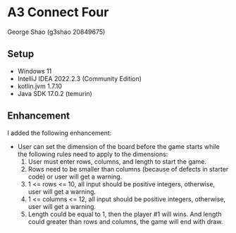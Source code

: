 # A3 Connect Four
George Shao (g3shao 20849675)

## Setup
* Windows 11
* IntelliJ IDEA 2022.2.3 (Community Edition)
* kotlin.jvm 1.7.10
* Java SDK 17.0.2 (temurin)

## Enhancement 
I added the following enhancement:
- User can set the dimension of the board before the game starts while the following rules need to apply to the dimensions:
    1. User must enter rows, columns, and length to start the game.
    2. Rows need to be smaller than columns (because of defects in starter code) or user will get a warning.
    3. 1 <= rows <= 10, all input should be positive integers, otherwise, user will get a warning.
    4. 1 <= columns <= 12, all input should be positive integers, otherwise, user will get a warning.
    5. Length could be equal to 1, then the player #1 will wins. And length could greater than rows and columns, the game will end with draw.